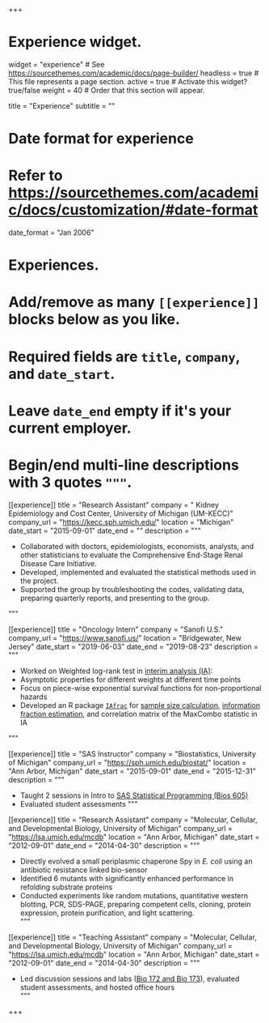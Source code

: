 +++
# Experience widget.
widget = "experience"  # See https://sourcethemes.com/academic/docs/page-builder/
headless = true  # This file represents a page section.
active = true  # Activate this widget? true/false
weight = 40  # Order that this section will appear.

title = "Experience"
subtitle = ""

# Date format for experience
#   Refer to https://sourcethemes.com/academic/docs/customization/#date-format
date_format = "Jan 2006"

# Experiences.
#   Add/remove as many `[[experience]]` blocks below as you like.
#   Required fields are `title`, `company`, and `date_start`.
#   Leave `date_end` empty if it's your current employer.
#   Begin/end multi-line descriptions with 3 quotes `"""`.

[[experience]]
  title = "Research Assistant"
  company = " Kidney Epidemiology and Cost Center, University of Michigan (UM-KECC)"
  company_url = "https://kecc.sph.umich.edu/"
  location = "Michigan"
  date_start = "2015-09-01"
  date_end = ""
  description = """
 * Collaborated with doctors, epidemiologists, economists, analysts, and other statisticians to evaluate the Comprehensive End-Stage Renal Disease Care Initiative.
 *  Developed, implemented and evaluated the statistical methods used in the project.
 * Supported the group by troubleshooting the codes, validating data, preparing quarterly reports, and presenting to the group. 

 """

[[experience]]
  title = "Oncology Intern"
  company = "Sanofi U.S."
  company_url = "https://www.sanofi.us/"
  location = "Bridgewater, New Jersey"
  date_start = "2019-06-03"
  date_end = "2019-08-23"
  description = """
 * Worked on Weighted log-rank test in [interim analysis (IA)](https://en.wikipedia.org/wiki/Interim_analysis):
  * Asymptotic properties for different weights at different time points
  * Focus on piece-wise exponential survival functions for non-proportional hazards
 * Developed an R package [`IAfrac`](https://github.com/lilywang1988/IAfrac) for [sample size calculation](https://onlinelibrary.wiley.com/doi/abs/10.1002/pst.1609), [information fraction estimation](https://onlinelibrary.wiley.com/doi/abs/10.1002/pst.1760), and correlation matrix of the MaxCombo statistic in IA

"""

[[experience]]
  title = "SAS Instructor"
  company = "Biostatistics, University of Michigan"
  company_url = "https://sph.umich.edu/biostat/"
  location = "Ann Arbor, Michigan"
  date_start = "2015-09-01"
  date_end = "2015-12-31"
  description = """
* Taught 2 sessions in Intro to [SAS Statistical Programming (Bios 605)](https://sph.umich.edu/biostat/course.php?courseID=BIOSTAT605)
* Evaluated student assessments
"""


[[experience]]
  title = "Research Assistant"
  company = "Molecular, Cellular, and Developmental Biology, University of Michigan"
  company_url = "https://lsa.umich.edu/mcdb"
  location = "Ann Arbor, Michigan"
  date_start = "2012-09-01"
  date_end = "2014-04-30"
  description = """
 * Directly evolved a small periplasmic chaperone Spy in *E. coli* using an antibiotic resistance linked bio-sensor
 * Identified 6 mutants with significantly enhanced performance in refolding substrate proteins
 * Conducted experiments like random mutations, quantitative western blotting, PCR, SDS-PAGE, preparing competent cells, cloning, protein expression, protein purification, and light scattering.  
"""

[[experience]]
  title = "Teaching Assistant"
  company = "Molecular, Cellular, and Developmental Biology, University of Michigan"
  company_url = "https://lsa.umich.edu/mcdb"
  location = "Ann Arbor, Michigan"
  date_start = "2012-09-01"
  date_end = "2014-04-30"
  description = """
 * Led discussion sessions and labs ([Bio 172 and Bio 173](http://www.lsa.umich.edu/saa/publications/courseguide/fall/BIOLOGY.html)), evaluated student assessments, and hosted office hours  
"""

+++
